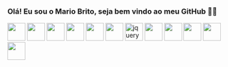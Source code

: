### Olá! Eu sou o Mario Brito, seja bem vindo ao meu GitHub 👨‍💻

<div>
<img height="40" src="https://cdn.jsdelivr.net/gh/devicons/devicon/icons/html5/html5-plain-wordmark.svg"/>  
<img height="40" src="https://cdn.jsdelivr.net/gh/devicons/devicon/icons/css3/css3-plain-wordmark.svg"/>  
<img height="40" src="https://cdn.jsdelivr.net/gh/devicons/devicon/icons/javascript/javascript-original.svg"/>  
<img height="40" src="https://cdn.jsdelivr.net/gh/devicons/devicon/icons/sass/sass-original.svg"/>  
<img height="40" src="https://cdn.jsdelivr.net/gh/devicons/devicon/icons/less/less-plain-wordmark.svg"/>  
<img height="40" src="https://cdn.jsdelivr.net/gh/devicons/devicon/icons/bootstrap/bootstrap-original-wordmark.svg"/> 
<img  height="40" src="https://cdn.jsdelivr.net/gh/devicons/devicon/icons/jquery/jquery-plain-wordmark.svg" alt="jquery"/>  
<img height="40" src="https://cdn.jsdelivr.net/gh/devicons/devicon/icons/react/react-original-wordmark.svg"/>  
<img height="40" src="https://cdn.jsdelivr.net/gh/devicons/devicon/icons/typescript/typescript-original.svg"/>  
<img height="40" src="https://cdn.jsdelivr.net/gh/devicons/devicon/icons/nodejs/nodejs-original.svg"/>  
<img height="40" src="https://cdn.jsdelivr.net/gh/devicons/devicon/icons/graphql/graphql-plain-wordmark.svg"/>  
<img height="40" src="https://cdn.jsdelivr.net/gh/devicons/devicon/icons/git/git-original.svg"/>  
</div>
